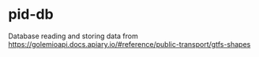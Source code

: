 # pid-db
Database reading and storing data from https://golemioapi.docs.apiary.io/#reference/public-transport/gtfs-shapes
